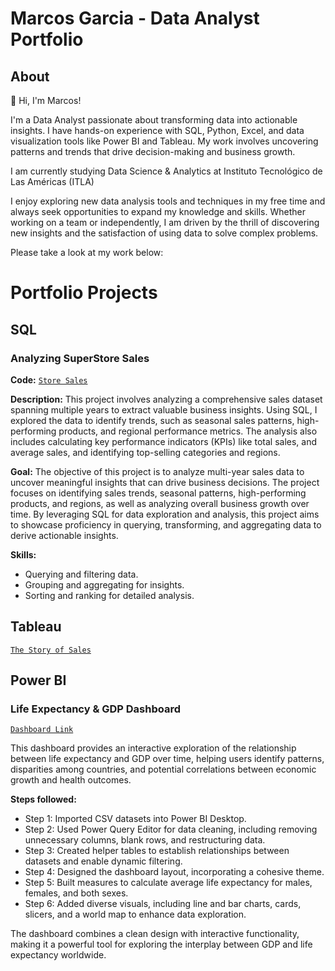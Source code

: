 # Marcos Garcia - Data Analyst Portfolio
## About

👋 Hi, I'm Marcos!

I'm a Data Analyst passionate about transforming data into actionable insights. I have hands-on experience with SQL, Python, Excel, and data visualization tools like Power BI and Tableau. My work involves uncovering patterns and trends that drive decision-making and business growth.

I am currently studying Data Science & Analytics at Instituto Tecnológico de Las Américas (ITLA)

I enjoy exploring new data analysis tools and techniques in my free time and always seek opportunities to expand my knowledge and skills. Whether working on a team or independently, I am driven by the thrill of discovering new insights and the satisfaction of using data to solve complex problems.

Please take a look at my work below:

# Portfolio Projects
## SQL

### Analyzing SuperStore Sales
**Code:** [`Store Sales`](https://github.com/marcos-garcia-csv/Portofio-Projects-/blob/main/SuperStore%20Sales.sql)

**Description:** This project involves analyzing a comprehensive sales dataset spanning multiple years to extract valuable business insights. Using SQL, I explored the data to identify trends, such as seasonal sales patterns, high-performing products, and regional performance metrics. The analysis also includes calculating key performance indicators (KPIs) like total sales, and average sales, and identifying top-selling categories and regions.

**Goal:** The objective of this project is to analyze multi-year sales data to uncover meaningful insights that can drive business decisions. The project focuses on identifying sales trends, seasonal patterns, high-performing products, and regions, as well as analyzing overall business growth over time. By leveraging SQL for data exploration and analysis, this project aims to showcase proficiency in querying, transforming, and aggregating data to derive actionable insights.

**Skills:**  
  - Querying and filtering data.  
  - Grouping and aggregating for insights.  
  - Sorting and ranking for detailed analysis.

## Tableau

[`The Story of Sales`](https://public.tableau.com/app/profile/marcos.garcia6213/viz/SuperStoreSales_17357885091090/TheStoryofSales?publish=yes)

## Power BI

### Life Expectancy & GDP Dashboard

[`Dashboard Link`](https://app.powerbi.com/groups/me/reports/5b98e22e-d196-4af7-9fb5-a480dd5d61e1/1b3268d8d030c3b6baca?experience=power-bi)

This dashboard provides an interactive exploration of the relationship between life expectancy and GDP over time, helping users identify patterns, 
disparities among countries, and potential correlations between economic growth and health outcomes.

**Steps followed:**

- Step 1: Imported CSV datasets into Power BI Desktop.
- Step 2: Used Power Query Editor for data cleaning, including removing unnecessary columns, blank rows, and restructuring data.
- Step 3: Created helper tables to establish relationships between datasets and enable dynamic filtering.
- Step 4: Designed the dashboard layout, incorporating a cohesive theme.
- Step 5: Built measures to calculate average life expectancy for males, females, and both sexes.
- Step 6: Added diverse visuals, including line and bar charts, cards, slicers, and a world map to enhance data exploration.

The dashboard combines a clean design with interactive functionality, making it a powerful tool for exploring the interplay between GDP and life expectancy worldwide.
